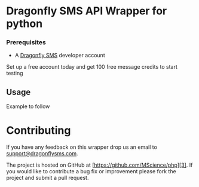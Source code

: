 # Dragonfly SMS API Wrapper for python

### Prerequisites

* A [Dragonfly SMS](http://www.dragonflysms.com) developer account 

Set up a free account today and get 100 free message credits to start testing

## Usage

Example to follow

# Contributing

If you have any feedback on this wrapper drop us an email to [support@dragonflysms.com][1].

The project is hosted on GitHub at [https://github.com/MScience/php][3].
If you would like to contribute a bug fix or improvement please fork the project 
and submit a pull request.

[1]: mailto:support@dragonflysms.com
[2]: http://www.dragonflysms.com/
[3]: https://github.com/mscience/php
